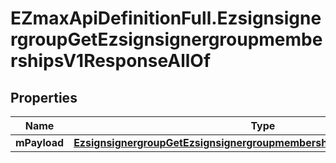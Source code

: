 # EZmaxApiDefinitionFull.EzsignsignergroupGetEzsignsignergroupmembershipsV1ResponseAllOf

## Properties

Name | Type | Description | Notes
------------ | ------------- | ------------- | -------------
**mPayload** | [**EzsignsignergroupGetEzsignsignergroupmembershipsV1ResponseMPayload**](EzsignsignergroupGetEzsignsignergroupmembershipsV1ResponseMPayload.md) |  | 


